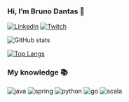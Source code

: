 ### Hi, I’m Bruno Dantas 👋 

[![Linkedin](https://img.shields.io/badge/LinkedIn-0077B5?style=for-the-badge&logo=linkedin&logoColor=white)](https://www.linkedin.com/in/bruno-henrique-dantas-a94828132/?locale=en_US)
[![Twitch](https://img.shields.io/badge/Twitch-9146FF?style=for-the-badge&logo=twitch&logoColor=white)](https://www.twitch.tv/br0nao)

![GitHub stats](https://github-readme-stats.vercel.app/api?username=bruno96dantas&theme=gotham&show_icons=true)

[![Top Langs](https://github-readme-stats.vercel.app/api/top-langs/?username=bruno96dantas&layout=compact)](https://github.com/anuraghazra/github-readme-stats)
### My knowledge 📚
<div style="display: inline_block">
  <img align="center" alt="java" src="https://img.shields.io/badge/Java-ED8B00?style=for-the-badge&logo=java&logoColor=white" />
  <img align="center" alt="spring" src="https://img.shields.io/badge/Spring-6DB33F?style=for-the-badge&logo=spring&logoColor=white" />
  <img align="center" alt="python" src="https://img.shields.io/badge/Python-14354C?style=for-the-badge&logo=python&logoColor=white" />
  <img align="center" alt="go" src="https://img.shields.io/badge/Go-00ADD8?style=for-the-badge&logo=go&logoColor=white" />
  <img align="center" alt="scala" src="https://img.shields.io/badge/Scala-DC322F?style=for-the-badge&logo=scala&logoColor=white" />
</div>
<br>
